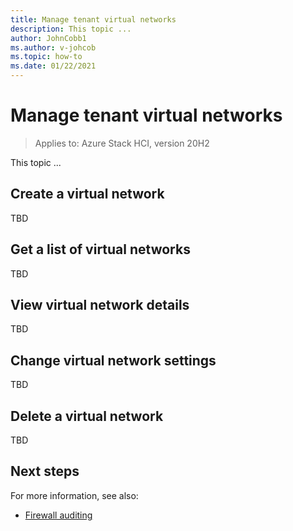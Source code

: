 ```yaml
---
title: Manage tenant virtual networks
description: This topic ...
author: JohnCobb1
ms.author: v-johcob
ms.topic: how-to
ms.date: 01/22/2021
---
```


# Manage tenant virtual networks

>Applies to: Azure Stack HCI, version 20H2

This topic ...

## Create a virtual network
TBD

<!---Example figure format--->
<!---:::image type="content" source="./media/network-controller/topology-option-1.png" alt-text="Option 1 to create a physical network for the Network Controller." lightbox="./media/network-controller/topology-option-1.png":::--->


## Get a list of virtual networks
TBD


## View virtual network details
TBD


## Change virtual network settings
TBD

## Delete a virtual network
TBD


## Next steps
For more information, see also:
- [Firewall auditing]()
